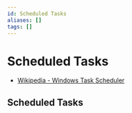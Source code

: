 ```yaml
---
id: Scheduled Tasks
aliases: []
tags: []
---
```


# Scheduled Tasks

- [Wikipedia - Windows Task Scheduler](https://en.wikipedia.org/wiki/Windows_Task_Scheduler)

## Scheduled Tasks
